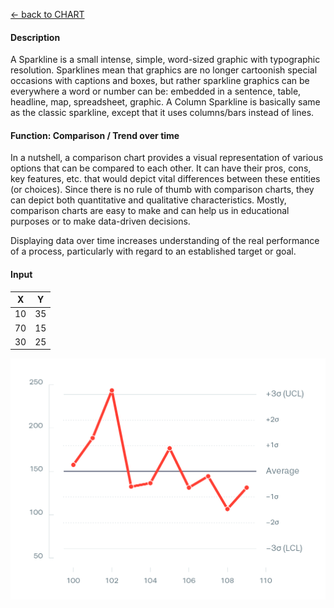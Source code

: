 [ <- back to CHART](https://github.com/usds/Data-Visualization-Catalog/blob/main/Charts/readme.md)

#### Description

<p> A Sparkline is a small intense, simple, word-sized graphic with typographic resolution. Sparklines mean that graphics are no longer cartoonish special occasions with captions and boxes, but rather sparkline graphics can be everywhere a word or number can be: embedded in a sentence, table, headline, map, spreadsheet, graphic. A Column Sparkline is basically same as the classic sparkline, except that it uses columns/bars instead of lines.


#### Function: Comparison / Trend over time

<p>In a nutshell, a comparison chart provides a visual representation of various options that can be compared to each other. It can have their pros, cons, key features, etc. that would depict vital differences between these entities (or choices). Since there is no rule of thumb with comparison charts, they can depict both quantitative and qualitative characteristics. Mostly, comparison charts are easy to make and can help us in educational purposes or to make data-driven decisions.

Displaying data over time increases understanding of the real performance of a process, particularly with regard to an established target or goal. 

#### Input
| X | Y  |
|---|----|
| 10 | 35 |
| 70 | 15 |
| 30 | 25 |
  
![Control Chart](https://github.com/usds/Data-Visualization-Catalog/blob/main/Charts/images/control.png)
  
